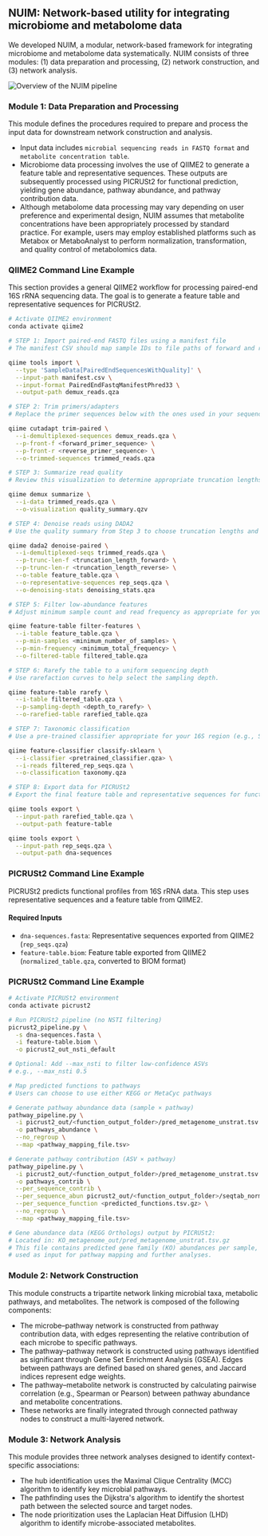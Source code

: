 ## NUIM: Network-based utility for integrating microbiome and metabolome data

We developed NUIM, a modular, network-based framework for integrating microbiome and metabolome data systematically. NUIM consists of three modules: (1) data preparation and processing, (2) network construction, and (3) network analysis.

![Overview of the NUIM pipeline](figures/NUIM_overview.png)

### Module 1: Data Preparation and Processing

This module defines the procedures required to prepare and process the input data for downstream network construction and analysis.

- Input data includes `microbial sequencing reads in FASTQ format` and `metabolite concentration table`.  
- Microbiome data processing involves the use of QIIME2 to generate a feature table and representative sequences. These outputs are subsequently processed using PICRUSt2 for functional prediction, yielding gene abundance, pathway abundance, and pathway contribution data.  
- Although metabolome data processing may vary depending on user preference and experimental design, NUIM assumes that metabolite concentrations have been appropriately processed by standard practice. For example, users may employ established platforms such as Metabox or MetaboAnalyst to perform normalization, transformation, and quality control of metabolomics data.

### QIIME2 Command Line Example

This section provides a general QIIME2 workflow for processing paired-end 16S rRNA sequencing data. The goal is to generate a feature table and representative sequences for PICRUSt2.

```bash
# Activate QIIME2 environment
conda activate qiime2

# STEP 1: Import paired-end FASTQ files using a manifest file
# The manifest CSV should map sample IDs to file paths of forward and reverse reads.

qiime tools import \
  --type 'SampleData[PairedEndSequencesWithQuality]' \
  --input-path manifest.csv \
  --input-format PairedEndFastqManifestPhred33 \
  --output-path demux_reads.qza

# STEP 2: Trim primers/adapters
# Replace the primer sequences below with the ones used in your sequencing protocol.

qiime cutadapt trim-paired \
  --i-demultiplexed-sequences demux_reads.qza \
  --p-front-f <forward_primer_sequence> \
  --p-front-r <reverse_primer_sequence> \
  --o-trimmed-sequences trimmed_reads.qza

# STEP 3: Summarize read quality
# Review this visualization to determine appropriate truncation lengths for the next step.

qiime demux summarize \
  --i-data trimmed_reads.qza \
  --o-visualization quality_summary.qzv

# STEP 4: Denoise reads using DADA2
# Use the quality summary from Step 3 to choose truncation lengths and other parameters.

qiime dada2 denoise-paired \
  --i-demultiplexed-seqs trimmed_reads.qza \
  --p-trunc-len-f <truncation_length_forward> \
  --p-trunc-len-r <truncation_length_reverse> \
  --o-table feature_table.qza \
  --o-representative-sequences rep_seqs.qza \
  --o-denoising-stats denoising_stats.qza

# STEP 5: Filter low-abundance features
# Adjust minimum sample count and read frequency as appropriate for your dataset.

qiime feature-table filter-features \
  --i-table feature_table.qza \
  --p-min-samples <minimum_number_of_samples> \
  --p-min-frequency <minimum_total_frequency> \
  --o-filtered-table filtered_table.qza

# STEP 6: Rarefy the table to a uniform sequencing depth
# Use rarefaction curves to help select the sampling depth.

qiime feature-table rarefy \
  --i-table filtered_table.qza \
  --p-sampling-depth <depth_to_rarefy> \
  --o-rarefied-table rarefied_table.qza

# STEP 7: Taxonomic classification
# Use a pre-trained classifier appropriate for your 16S region (e.g., SILVA, Greengenes).

qiime feature-classifier classify-sklearn \
  --i-classifier <pretrained_classifier.qza> \
  --i-reads filtered_rep_seqs.qza \
  --o-classification taxonomy.qza

# STEP 8: Export data for PICRUSt2
# Export the final feature table and representative sequences for functional prediction.

qiime tools export \
  --input-path rarefied_table.qza \
  --output-path feature-table

qiime tools export \
  --input-path rep_seqs.qza \
  --output-path dna-sequences
```

### PICRUSt2 Command Line Example

PICRUSt2 predicts functional profiles from 16S rRNA data. This step uses representative sequences and a feature table from QIIME2.

#### **Required Inputs**

- `dna-sequences.fasta`: Representative sequences exported from QIIME2 (`rep_seqs.qza`)
- `feature-table.biom`: Feature table exported from QIIME2 (`normalized_table.qza`, converted to BIOM format)

### PICRUSt2 Command Line Example

```bash
# Activate PICRUSt2 environment
conda activate picrust2

# Run PICRUSt2 pipeline (no NSTI filtering)
picrust2_pipeline.py \
  -s dna-sequences.fasta \
  -i feature-table.biom \
  -o picrust2_out_nsti_default

# Optional: Add --max_nsti to filter low-confidence ASVs
# e.g., --max_nsti 0.5

# Map predicted functions to pathways
# Users can choose to use either KEGG or MetaCyc pathways

# Generate pathway abundance data (sample × pathway)
pathway_pipeline.py \
  -i picrust2_out/<function_output_folder>/pred_metagenome_unstrat.tsv.gz \
  -o pathways_abundance \
  --no_regroup \
  --map <pathway_mapping_file.tsv>

# Generate pathway contribution (ASV × pathway)
pathway_pipeline.py \
  -i picrust2_out/<function_output_folder>/pred_metagenome_unstrat.tsv.gz \
  -o pathways_contrib \
  --per_sequence_contrib \
  --per_sequence_abun picrust2_out/<function_output_folder>/seqtab_norm.tsv.gz \
  --per_sequence_function <predicted_functions.tsv.gz> \
  --no_regroup \
  --map <pathway_mapping_file.tsv>

# Gene abundance data (KEGG Orthologs) output by PICRUSt2:
# Located in: KO_metagenome_out/pred_metagenome_unstrat.tsv.gz
# This file contains predicted gene family (KO) abundances per sample,
# used as input for pathway mapping and further analyses.
```

### Module 2: Network Construction

This module constructs a tripartite network linking microbial taxa, metabolic pathways, and metabolites. The network is composed of the following components:

- The microbe–pathway network is constructed from pathway contribution data, with edges representing the relative contribution of each microbe to specific pathways.  
- The pathway–pathway network is constructed using pathways identified as significant through Gene Set Enrichment Analysis (GSEA). Edges between pathways are defined based on shared genes, and Jaccard indices represent edge weights.  
- The pathway–metabolite network is constructed by calculating pairwise correlation (e.g., Spearman or Pearson) between pathway abundance and metabolite concentrations.  
- These networks are finally integrated through connected pathway nodes to construct a multi-layered network.

### Module 3: Network Analysis

This module provides three network analyses designed to identify context-specific associations:

- The hub identification uses the Maximal Clique Centrality (MCC) algorithm to identify key microbial pathways.  
- The pathfinding uses the Dijkstra's algorithm to identify the shortest path between the selected source and target nodes.  
- The node prioritization uses the Laplacian Heat Diffusion (LHD) algorithm to identify microbe-associated metabolites.
